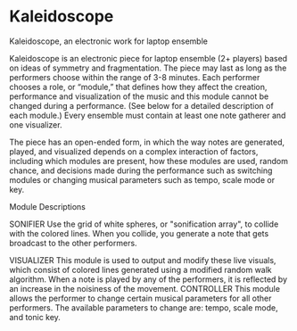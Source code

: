 # Kaleidoscope
Kaleidoscope, an electronic work for laptop ensemble


Kaleidoscope is an electronic piece for laptop ensemble (2+ players) based on ideas of symmetry and fragmentation. The piece may last as long as the performers choose within the range of 3-8 minutes. Each performer chooses a role, or “module,” that defines how they affect the creation, performance and visualization of the music and this module cannot be changed during a performance. (See below for a detailed description of each module.) Every ensemble must contain at least one note gatherer and one visualizer.

The piece has an open-ended form, in which the way notes are generated, played, and visualized depends on a complex interaction of factors, including which modules are present, how these modules are used, random chance, and decisions made during the performance such as switching modules or changing musical parameters such as tempo, scale mode or key.

Module Descriptions

SONIFIER
Use the grid of white spheres, or "sonification array", to collide with the colored lines. When you collide, you generate a note that gets broadcast to the other performers.

VISUALIZER 
This module is used to output and modify these live visuals, which consist of colored lines generated using a modified random walk algorithm. When a note is played by any of the performers, it is reflected by an increase in the noisiness of the movement. 
CONTROLLER
This module allows the performer to change certain musical parameters for all other performers. The available parameters to change are: tempo, scale mode, and tonic key.

